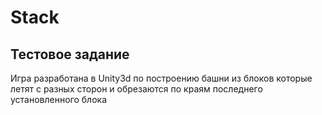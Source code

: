 # Stack
## Тестовое задание
Игра разработана в Unity3d по построению башни из блоков которые летят с разных сторон и обрезаются по краям последнего установленного блока

